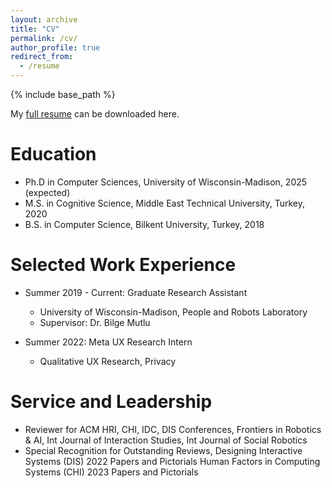 ```yaml
---
layout: archive
title: "CV"
permalink: /cv/
author_profile: true
redirect_from:
  - /resume
---
```


{% include base_path %}

My [full resume](https://bengisucagiltay.github.io/files/Resume_BengisuCagiltay.pdf) can be downloaded here.

Education
======
* Ph.D in Computer Sciences, University of Wisconsin-Madison, 2025 (expected)
* M.S. in Cognitive Science, Middle East Technical University, Turkey, 2020
* B.S. in Computer Science, Bilkent University, Turkey, 2018

Selected Work Experience
======
* Summer 2019 - Current: Graduate Research Assistant
  * University of Wisconsin-Madison, People and Robots Laboratory
  * Supervisor: Dr. Bilge Mutlu

* Summer 2022: Meta UX Research Intern
  * Qualitative UX Research, Privacy


Service and Leadership
======
* Reviewer for ACM HRI, CHI, IDC, DIS Conferences, Frontiers in Robotics & AI, Int Journal of Interaction Studies, Int Journal of Social Robotics
* Special Recognition for Outstanding Reviews,
Designing Interactive Systems (DIS) 2022 Papers and Pictorials
Human Factors in Computing Systems (CHI) 2023 Papers and Pictorials
